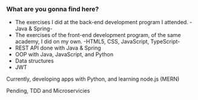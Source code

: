 ### What are you gonna find here?

- The exercises I did at the back-end development program I attended. -Java & Spring-
- The exercises of the front-end development program, of the same academy, I did on my own. -HTML5, CSS, JavaScript, TypeScript-
- REST API done with Java & Spring
- OOP with Java, JavaScript, and Python
- Data structures
- JWT

Currently, developing apps with Python, and learning node.js (MERN)

Pending, TDD and Microservicies


<!--
**cucabel/cucabel** is a ✨ _special_ ✨ repository because its `README.md` (this file) appears on your GitHub profile.

Here are some ideas to get you started:

- 🔭 I’m currently working on ...
- 🌱 I’m currently learning ...
- 👯 I’m looking to collaborate on ...
- 🤔 I’m looking for help with ...
- 💬 Ask me about ...
- 📫 How to reach me: ...
- 😄 Pronouns: ...
- ⚡ Fun fact: ...
-->
